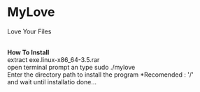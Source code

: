 # MyLove
Love Your Files

</br>
<b>How To Install</b><br>
extract exe.linux-x86_64-3.5.rar<br>
open terminal prompt an type sudo ./mylove
</br>
Enter the directory path to install the program *Recomended : '/'<br>
and wait until installatio done...
